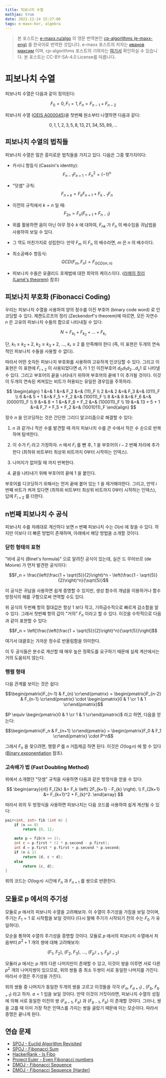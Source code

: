 ```yaml
---
title: 피보나치 수열
mathjax: true
date: 2021-12-24 15:27:00
tags: e-maxx-kor, algebra
---
```


> 본 포스트는 [e-maxx.ru/algo](http://e-maxx.ru/algo/) 의 영문 번역본인 [cp-algorithms (e-maxx-eng)](https://cp-algorithms.com/index.html) 를 한국어로 번역한 것입니다. e-maxx 포스트의 저자는 [иванов максим](https://e-maxx.ru/about.php) 이며, cp-algorithms 포스트의 기여자는 [여기서](https://github.com/e-maxx-eng/e-maxx-eng/commits/master/src/algebra/fibonacci-numbers.md) 확인하실 수 있습니다. 본 포스트는 CC-BY-SA-4.0 License를 따릅니다.

# 피보나치 수열

피보나치 수열은 다음과 같이 정의된다:

$$F_0 = 0, F_1 = 1, F_n = F_{n-1} + F_{n-2}$$

피보나치 수열 ([OEIS A000045](http://oeis.org/A000045))을 첫번째 원소부터 나열하면 다음과 같다:

$$0, 1, 1, 2, 3, 5, 8, 13, 21, 34, 55, 89, ...$$

## 피보나치 수열의 법칙들

피보나치 수열은 많은 흥미로운 법칙들을 가지고 있다. 다음은 그중 몇가지이다:

- 카시니 항등식 (Cassini's identity):
  $$F_{n-1} F_{n+1} - F_n^2 = (-1)^n$$

- "덧셈" 규칙:
  $$F_{n+k} = F_k F_{n+1} + F_{k-1} F_n$$

- 이전의 규칙에서 $k = n$ 일 때:
  $$F_{2n} = F_n (F_{n+1} + F_{n-1})$$

- 위를 활용하면 음이 아닌 아무 정수 $k$ 에 대하여, $F_{nk}$ 가 $F_n$ 의 배수임을 귀납법을 사용하여 보일 수 있다.

- 그 역도 마찬가지로 성립한다: 만약 $F_m$ 이 $F_n$ 의 배수라면, $m$ 은 $n$ 의 배수이다.

- 최소공배수 항등식:
  $$GCD(F_m, F_n) = F_{GCD(m, n)}$$

- 피보나치 수들은 유클리드 호제법에 대한 최악의 케이스이다. ([라메의 정리 (Lamé's theorem)](./euclid-algorithm.html) 참조)

## 피보나치 부호화 (Fibonacci Coding)

우리는 피보나치 수열을 사용하여 양의 정수를 이진 부호어 (binary code word) 로 인코딩할 수 있다. 제켄도르프의 정리 (Zeckendorf's theorem)에 따르면, 모든 자연수 $n$ 은 고유의 피보나치 수들의 합으로 나타내질 수 있다:

$$N = F_{k_1} + F_{k_2} + \ldots + F_{k_r}$$

단, $k_1 \ge k_2 + 2,\ k_2 \ge k_3 + 2,\  \ldots,\  k_r \ge 2$ 를 만족해야 한다 (즉, 이 표현은 두개의 연속적인 피보나치 수들을 사용할 수 없다).

따라서 어떤 숫자든 피보나치 부호화를 사용하여 고유하게 인코딩할 수 있다.
그리고 이 표현은 이 표현에 $F_{i+2}$ 이 사용되었다면 $d_i$ 가 $1$ 인 이진부호어 $d_0 d_1 d_2 \dots d_s 1$ 로 나타낼 수 있다.
그리고 부호어의 끝을 나타내기 위하여 부호어의 끝에 $1$ 이 추가될 것이다.
이것이 두개의 연속된 켜져있는 비트가 허용되는 유일한 경우임을 주목하라.

$$
\begin{align}
1 &=& 1 &=& F_2 &=& (11)_F \\
2 &=& 2 &=& F_3 &=& (011)_F \\
6 &=& 5 + 1 &=& F_5 + F_2 &=& (10011)_F \\
8 &=& 8 &=& F_6 &=& (000011)_F \\
9 &=& 8 + 1 &=& F_6 + F_2 &=& (100011)_F \\
19 &=& 13 + 5 + 1 &=& F_7 + F_5 + F_2 &=& (1001011)_F
\end{align}
$$

정수 $n$ 을 인코딩하는 것은 간단한 그리디 알고리즘으로 해결할 수 있다:

1. $n$ 과 같거나 작은 수를 발견할 때 까지 피보나치 수를 큰 수에서 작은 수 순으로 반복하며 탐색한다.

2. 이 수가 $F_i$ 라고 가정하자. $n$ 에서 $F_i$ 를 뺀 후, $1$ 을 부호어의 $i-2$ 번째 자리에 추가한다 (최하위 비트부터 최상위 비트까지 0부터 시작하는 인덱스).

3. 나머지가 없어질 때 까지 반복한다.

4. 끝을 나타내기 위해 부호어의 끝에 $1$ 을 붙인다.

부호어를 디코딩하기 위해서는 먼저 끝에 붙어 있는 $1$ 을 제거해야한다. 그리고, 만약 $i$ 번째 비트가 켜져 있다면 (최하위 비트부터 최상위 비트까지 0부터 시작하는 인덱스), 답에 $F_{i+2}$ 를 더한다.

## n번째 피보나치 수 공식

피보나치 수를 차례대로 계산하다 보면 $n$ 번째 피보나치 수는 $O(n)$ 에 찾을 수 있다. 하지만 이보다 더 빠른 방법이 존재하며, 아래에서 해당 방법을 소개할 것이다.

### 닫힌 형태의 표현

"비네 공식 (Binet's formula)" 으로 알려진 공식이 있는데, 실은 드 무아브르 (de Moivre) 가 먼저 발견한 공식이다:

$$F_n = \frac{\left(\frac{1 + \sqrt{5}}{2}\right)^n - \left(\frac{1 - \sqrt{5}}{2}\right)^n}{\sqrt{5}}$$

이 공식은 귀납을 사용하면 쉽게 증명할 수 있지만, 생성 함수의 개념을 이용하거나 함수 방정식의 해를 구함으로써 연역할 수도 있다.

위 공식의 두번째 항의 절대값은 항상 $1$ 보다 작고, 기하급수적으로 빠르게 감소함을 알 수 있다. 그래서 첫번째 항의 값이 "거의" $F_n$ 이라고 할 수 있다. 이것을 수학적으로 다음과 같이 표현할 수 있다:

$$F_n = \left[\frac{\left(\frac{1 + \sqrt{5}}{2}\right)^n}{\sqrt{5}}\right]$$

여기서 대괄호는 가까운 정수로 반올림함을 의미한다.

이 두 공식들은 분수로 계산할 때 매우 높은 정확도를 요구하기 때문에 실제 계산에서는 거의 도움되지 않는다.

### 행렬 형태

다음 관계를 보이는 것은 쉽다:

$$\begin{pmatrix}F_{n-1} & F_{n} \cr\end{pmatrix} = \begin{pmatrix}F_{n-2} & F_{n-1} \cr\end{pmatrix} \cdot \begin{pmatrix}0 & 1 \cr 1 & 1 \cr\end{pmatrix}$$

$P \equiv \begin{pmatrix}0 & 1 \cr 1 & 1 \cr\end{pmatrix}$ 라고 하면, 다음을 얻는다:

$$\begin{pmatrix}F_n & F_{n+1} \cr\end{pmatrix} = \begin{pmatrix}F_0 & F_1 \cr\end{pmatrix} \cdot P^n$$

그래서 $F_n$ 을 찾으려면, 행렬 $P$ 를 $n$ 거듭제곱 하면 된다. 이것은 $O(\log n)$ 에 할 수 있다 ([Binary exponentiation](./binary-exp.html) 참조).

### 고속배가 법 (Fast Doubling Method)

위에서 소개했던 "덧셈" 규칙을 사용하면 다음과 같은 방정식을 얻을 수 있다:

$$
\begin{array}{rll}
                        F_{2k} &= F_k \left( 2F_{k+1} - F_{k} \right). \\
                        F_{2k+1} &= F_{k+1}^2 + F_{k}^2.
\end{array}
$$

따라서 위의 두 방정식을 사용하면 피보나치는 다음 코드를 사용하여 쉽게 계산될 수 있다:

```cpp
pair<int, int> fib (int n) {
    if (n == 0)
        return {0, 1};

    auto p = fib(n >> 1);
    int c = p.first * (2 * p.second - p.first);
    int d = p.first * p.first + p.second * p.second;
    if (n & 1)
        return {d, c + d};
    else
        return {c, d};
}
```

위의 코드는 $O(\log n)$ 시간에 $F_n$ 과 $F_{n+1}$ 를 쌍으로 반환한다.

## 모듈로 p 에서의 주기성

모듈로 $p$ 에서의 피보나치 수열을 고려해보자. 이 수열이 주기성을 가짐을 보일 것이며, 주기는 $F_1 = 1$ 로 시작함을 보일 것이다 (다시 말해 주기가 시작되기 전의 수는 $F_0$ 가 유일하다).

모순을 통하여 수열의 주기성을 증명할 것이다. 모듈로 $p$ 에서의 피보나치 수열에서 처음부터 $p^2 + 1$ 개의 쌍에 대해 고려해보자:

$$(F_1,\ F_2),\ (F_2,\ F_3),\ \ldots,\ (F_{p^2 + 1},\ F_{p^2 + 2})$$

모듈러 $p$ 에서는 $p$ 개의 다른 나머지만이 존재할 수 있고, 이것이 쌍을 이루면 서로 다른 $p^2$ 개의 나머지쌍이 있으므로, 위의 쌍들 중 최소 두쌍이 서로 동일한 나머지를 가진다. 따라서 수열은 주기성을 가진다.

위의 쌍들 중 나머지가 동일한 두개의 쌍을 고르고 이것들을 각각 $(F_a,\ F_{a + 1})$ , $(F_b,\ F_{b + 1})$ 라고 하자. $a = 1$ 임을 보일 것이다. 만약 이것이 거짓이라면, 피보나치 수열의 성질에 의해 서로 동일한 이전의 쌍 $(F_{a-1},\ F_a)$ 과 $(F_{b-1},\ F_b)$ 이 존재할 것이다. 그러나, 쌍을 고를 때 이미 가장 작은 인덱스를 가지는 쌍을 골랐기 때문에 이는 모순이다. 따라서 증명은 끝나게 된다.

## 연습 문제

- [SPOJ - Euclid Algorithm Revisited](http://www.spoj.com/problems/MAIN74/)
- [SPOJ - Fibonacci Sum](http://www.spoj.com/problems/FIBOSUM/)
- [HackerRank - Is Fibo](https://www.hackerrank.com/contests/codesprint5/challenges/is-fibo/problem)
- [Project Euler - Even Fibonacci numbers](https://www.hackerrank.com/contests/projecteuler/challenges/euler002/problem)
- [DMOJ - Fibonacci Sequence](https://dmoj.ca/problem/fibonacci)
- [DMOJ - Fibonacci Sequence (Harder)](https://dmoj.ca/problem/fibonacci2)
